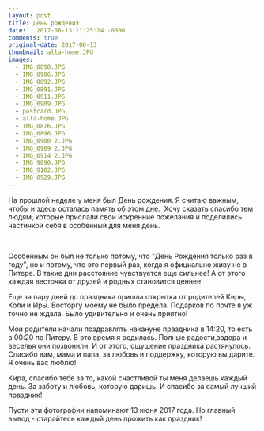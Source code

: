 ```yaml
---
layout: post
title: День рождения
date:   2017-06-13 11:25:24 -0800
comments: true
original-date: 2017-06-13
thumbnail: alla-home.JPG
images:
  - IMG_0898.JPG
  - IMG_0906.JPG
  - IMG_0892.JPG
  - IMG_0891.JPG
  - IMG_0911.JPG
  - IMG_0909.JPG
  - postcard.JPG
  - alla-home.JPG
  - IMG_0876.JPG
  - IMG_0896.JPG
  - IMG_0900 2.JPG
  - IMG_0909 2.JPG
  - IMG_0914 2.JPG
  - IMG_9090.JPG
  - IMG_9102.JPG
  - IMG_0929.JPG
---
```


На прошлой неделе у меня был День рождения. Я считаю важным, чтобы и здесь осталась память об этом дне. 
Хочу сказать спасибо тем людям, которые прислали свои искренние пожелания и поделились частичкой себя в особенный для меня день.
<!--separate--> 

Особенным он был не только потому, что "День Рождения только раз в году", но и потому, что это первый раз, когда я официально живу не в Питере. В такие дни расстояние чувствуется еще сильнее! А от этого каждая весточка от друзей и родных становится ценнее.

Еще за пару дней до праздника пришла открытка от родителей Киры, Коли и Иры. Восторгу моему не было предела. Подарков по почте я уж точно не ждала. Было удивительно и очень приятно!

Мои родители начали поздравлять накануне праздника в 14:20, то есть в 00:20 по Питеру. В это время я родилась. Полные радости,задора и веселья они позвонили. И от этого, ощущение праздника растянулось. Спасибо вам, мама и папа, за любовь и поддержку, которую вы дарите. Я очень вас люблю!

Кира, спасибо тебе за то, какой счастливой ты меня делаешь каждый день. За заботу и любовь, которую даришь. И спасибо за самый лучший праздник!

Пусти эти фотографии напоминают 13 июня 2017 года. Но главный вывод - старайтесь каждый день прожить как праздник! 

